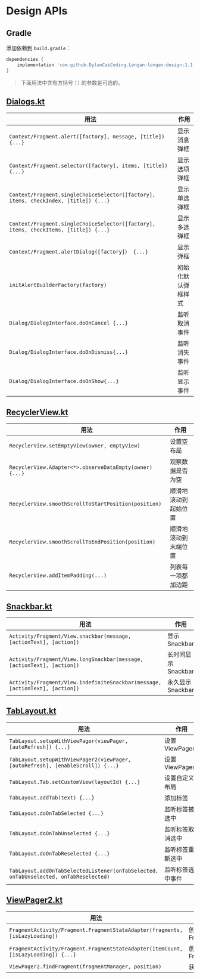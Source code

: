 # Design APIs

## Gradle

添加依赖到 `build.gradle`：

```groovy
dependencies {
    implementation 'com.github.DylanCaiCoding.Longan:longan-design:1.1.1'
}
```

> 下面用法中含有方括号 `[]` 的参数是可选的。

## [Dialogs.kt](https://github.com/DylanCaiCoding/Longan/blob/master/longan-design/src/main/java/com/dylanc/longan/design/Dialogs.kt)

| 用法                                                         | 作用               |
| ------------------------------------------------------------ | ------------------ |
| `Context/Fragment.alert([factory], message, [title]) {...}`  | 显示消息弹框       |
| `Context/Fragment.selector([factory], items, [title]) {...}` | 显示选项弹框       |
| `Context/Fragment.singleChoiceSelector([factory], items, checkIndex, [title]) {...}` | 显示单选弹框       |
| `Context/Fragment.singleChoiceSelector([factory], items, checkItems, [title]) {...}` | 显示多选弹框       |
| `Context/Fragment.alertDialog([factory]） {...}`             | 显示弹框           |
| `initAlertBuilderFactory(factory)`                           | 初始化默认弹框样式 |
| `Dialog/DialogInterface.doOnCancel {...}`                    | 监听取消事件       |
| `Dialog/DialogInterface.doOnDismiss{...}`                    | 监听消失事件       |
| `Dialog/DialogInterface.doOnShow{...}`                       | 监听显示事件       |

## [RecyclerView.kt](https://github.com/DylanCaiCoding/Longan/blob/master/longan-design/src/main/java/com/dylanc/longan/design/RecyclerView.kt)

| 用法                                                    | 作用                 |
| ------------------------------------------------------- | -------------------- |
| `RecyclerView.setEmptyView(owner, emptyView)`           | 设置空布局           |
| `RecyclerView.Adapter<*>.observeDataEmpty(owner) {...}` | 观察数据是否为空     |
| `RecyclerView.smoothScrollToStartPosition(position)`    | 顺滑地滚动到起始位置 |
| `RecyclerView.smoothScrollToEndPosition(position)`      | 顺滑地滚动到末端位置 |
| `RecyclerView.addItemPadding(...)`                      | 列表每一项都加边距   |

## [Snackbar.kt](https://github.com/DylanCaiCoding/Longan/blob/master/longan-design/src/main/java/com/dylanc/longan/design/Snackbar.kt)

| 用法                                                         | 作用                |
| ------------------------------------------------------------ | ------------------- |
| `Activity/Fragment/View.snackbar(message, [actionText], [action])` | 显示 Snackbar       |
| `Activity/Fragment/View.longSnackbar(message, [actionText], [action])` | 长时间显示 Snackbar |
| `Activity/Fragment/View.indefiniteSnackbar(message, [actionText], [action])` | 永久显示 Snackbar   |

## [TabLayout.kt](https://github.com/DylanCaiCoding/Longan/blob/master/longan-design/src/main/java/com/dylanc/longan/design/TabLayout.kt)

| 用法                                                         | 作用             |
| ------------------------------------------------------------ | ---------------- |
| `TabLayout.setupWithViewPager(viewPager, [autoRefresh]) {...}` | 设置 ViewPager   |
| `TabLayout.setupWithViewPager2(viewPager, [autoRefresh], [enableScroll]) {...}` | 设置 ViewPager2  |
| `TabLayout.Tab.setCustomView(layoutId) {...}`                | 设置自定义布局   |
| `TabLayout.addTab(text) {...}`                               | 添加标签         |
| `TabLayout.doOnTabSelected {...}`                            | 监听标签被选中   |
| `TabLayout.doOnTabUnselected {...}`                          | 监听标签取消选中 |
| `TabLayout.doOnTabReselected {...}`                          | 监听标签重新选中 |
| `TabLayout.addOnTabSelectedListener(onTabSelected, onTabUnselected, onTabReselected) ` | 监听标签选中事件 |

## [ViewPager2.kt](https://github.com/DylanCaiCoding/Longan/blob/master/longan-design/src/main/java/com/dylanc/longan/design/ViewPager2.kt)

| 用法                                                         | 作用                      |
| ------------------------------------------------------------ | ------------------------- |
| `FragmentActivity/Fragment.FragmentStateAdapter(fragments, [isLazyLoading])`  | 创建 FragmentStateAdapter |
| `FragmentActivity/Fragment.FragmentStateAdapter(itemCount, [isLazyLoading]) {...}` | 创建 FragmentStateAdapter |
| `ViewPager2.findFragment(fragmentManager, position)`         | 获取 Fragment             |